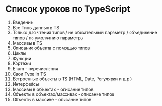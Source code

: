 # Список уроков по TypeScript

1. Введение
2. Все Типы данных в TS
3. Только для чтения типов / не обязательный параметр / объединение типов / по умолчанию параметры
4. Массивы в TS
5. Описание объекта с помощью типов
6. Циклы
7. Функции
8. Кортежи
9. Enum - перечисления
10. Свои Type in TS
11. Встроенные объекты в TS (HTML, Date, Регулярки и д.р.)
12. Интерфейсы
13. Массивы в объектах - описание типов
14. Объекты в объектах/массивах - описание типов
15. Объекты в массиве - описание типов

